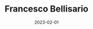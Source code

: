 ---
title: Francesco Bellisario
date: 2023-02-01
image: '/assets/projects/francescobellisario.webp'
url: https://francescobellisario.com
tags: Personal Website
---
